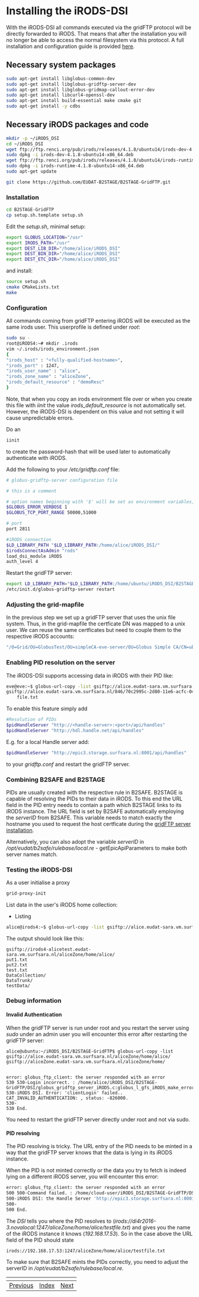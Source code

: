# Installing the iRODS-DSI
With the iRODS-DSI all commands executed via the gridFTP protocol will be directly forwarded to iRODS. That means that after the installation you will no longer be able to access the normal filesystem via this protocol. 
A full installation and configuration guide is provided [here](https://github.com/EUDAT-B2STAGE/B2STAGE-GridFTP).

## Necessary system packages
```sh
sudo apt-get install libglobus-common-dev 
sudo apt-get install libglobus-gridftp-server-dev 
sudo apt-get install libglobus-gridmap-callout-error-dev
sudo apt-get install libcurl4-openssl-dev
sudo apt-get install build-essential make cmake git
sudo apt-get install -y cdbs
```

## Necessary iRODS packages and code
```sh
mkdir -p ~/iRODS_DSI
cd ~/iRODS_DSI
wget ftp://ftp.renci.org/pub/irods/releases/4.1.8/ubuntu14/irods-dev-4.1.8-ubuntu14-x86_64.deb
sudo dpkg -i irods-dev-4.1.8-ubuntu14-x86_64.deb
wget ftp://ftp.renci.org/pub/irods/releases/4.1.8/ubuntu14/irods-runtime-4.1.8-ubuntu14-x86_64.deb
sudo dpkg -i irods-runtime-4.1.8-ubuntu14-x86_64.deb
sudo apt-get update
```

```sh
git clone https://github.com/EUDAT-B2STAGE/B2STAGE-GridFTP.git
```

### Installation
```sh
cd B2STAGE-GridFTP
cp setup.sh.template setup.sh
```

Edit the *setup.sh*, minimal setup:

```sh
export GLOBUS_LOCATION="/usr"
export IRODS_PATH="/usr"
export DEST_LIB_DIR="/home/alice/iRODS_DSI"
export DEST_BIN_DIR="/home/alice/iRODS_DSI"
export DEST_ETC_DIR="/home/alice/iRODS_DSI"
```
and install:

```sh
source setup.sh
cmake CMakeLists.txt
make
```

### Configuration
All commands coming from gridFTP entering iRODS will be executed as the same irods user. This userprofile is defined under *root*:

```sh
sudo su -
root@iRODS4:~# mkdir .irods
vim ~/.irods/irods_environment.json
{
"irods_host" : "<fully-qualified-hostname>",
"irods_port" : 1247,
"irods_user_name" : "alice",
"irods_zone_name" : "aliceZone",
"irods_default_resource" : "demoResc"
}
```
Note, that when you copy an irods environment file over or when you create this file with *iinit* the value *irods_default_resource* is not automatically set. However, the iRODS-DSI is dependent on this value and not setting it will cause unpredictable errors.

Do an 
```sh
iinit
```
to create the password-hash that will be used later to automatically authenticate with iRODS.

Add the following to your */etc/gridftp.conf* file:
```sh
# globus-gridftp-server configuration file

# this is a comment

# option names beginning with '$' will be set as environment variables, e.g.
$GLOBUS_ERROR_VERBOSE 1
$GLOBUS_TCP_PORT_RANGE 50000,51000

# port
port 2811

#iRODS connection
$LD_LIBRARY_PATH "$LD_LIBRARY_PATH:/home/alice/iRODS_DSI/"
$irodsConnectAsAdmin "rods"
load_dsi_module iRODS
auth_level 4
```

Restart the gridFTP server:
```sh
export LD_LIBRARY_PATH="$LD_LIBRARY_PATH:/home/ubuntu/iRODS_DSI/B2STAGE-GridFTP/"
/etc/init.d/globus-gridftp-server restart
```

### Adjusting the grid-mapfile
In the previous step we set up a gridFTP server that uses the unix file system. Thus, in the grid-mapfile the certficate DN was mapped to a unix user. We can reuse the same certficates but need to couple them to the respective iRODS accounts:

```sh
"/O=Grid/OU=GlobusTest/OU=simpleCA-eve-server/OU=Globus Simple CA/CN=ubuntu" rods
```

### Enabling PID resolution on the server
The iRODS-DSI supports accessing data in iRODS with their PID like:
```sh
eve@eve:~$ globus-url-copy -list gsiftp://alice.eudat-sara.vm.surfsara.nl/846/70c2995c-2d80-11e6-acfc-04040a64008f/
gsiftp://alice.eudat-sara.vm.surfsara.nl/846/70c2995c-2d80-11e6-acfc-04040a64008f/
    file.txt
```
To enable this feature simply add

```sh
#Resolution of PIDs
$pidHandleServer "http://<handle-server>:<port>/api/handles"
$pidHandleServer "http://hdl.handle.net/api/handles"
```
E.g. for a local Handle server add: 
```sh
$pidHandleServer "http://epic3.storage.surfsara.nl:8001/api/handles"
```
to your *gridftp.conf* and restart the gridFTP server.

### Combining B2SAFE and B2STAGE
PIDs are usually created with the respective rule in B2SAFE. B2STAGE is capable of resolving the PIDs to their data in iRODS. To this end the URL field in the PID entry needs to contain a path which B2STAGE links to its iRODS instance.
The URL field is set by B2SAFE automatically employing the *serverID* from B2SAFE. This variable needs to match exactly the hostname you used to request the host certficate during the [gridFTP server installation](https://github.com/EUDAT-Training/B2SAFE-B2STAGE-Training/blob/master/08-install-gridFTP-server.md).

Alternatively, you can also adopt the variable *serverID* in */opt/eudat/b2safe/rulebase/local.re* - getEpicApiParameters to make both server names match.

### Testing the iRODS-DSI
As a user initialise a proxy

```sh
grid-proxy-init
```

List data in the user's iRODS home collection:
- Listing
```sh
alice@irods4:~$ globus-url-copy -list gsiftp://alice.eudat-sara.vm.surfsara.nl/aliceZone/home/alice/
```

The output should look like this:
```
gsiftp://irods4-alicetest.eudat-sara.vm.surfsara.nl/aliceZone/home/alice/
put1.txt
put2.txt
test.txt
DataCollection/
DataTrunk/
testData/
```

### Debug information
#### Invalid Authentication
When the gridFTP server is run under root and you restart the server using *sudo* under an admin user you will encounter this error after restarting the gridFTP server:
```
alice@ubuntu:~/iRODS_DSI/B2STAGE-GridFTP$ globus-url-copy -list gsiftp://alice.eudat-sara.vm.surfsara.nl/aliceZone/home/alice/
gsiftp://aliceZone.eudat-sara.vm.surfsara.nl/aliceZone/home/


error: globus_ftp_client: the server responded with an error
530 530-Login incorrect. : /home/alice/iRODS_DSI/B2STAGE-GridFTP/DSI/globus_gridftp_server_iRODS.c:globus_l_gfs_iRODS_make_error:579:
530-iRODS DSI. Error: 'clientLogin' failed.. CAT_INVALID_AUTHENTICATION: , status: -826000.
530-
530 End.
```

You need to restart the gridFTP server directly under root and not via sudo.

#### PID resolving
The PID resolving is tricky. The URL entry of the PID needs to be minted in a way that the gridFTP server knows that the data is lying in its iRODS instance. 

When the PID is not minted correctly or the data you try to fetch is indeed lying on a different iRODS server, you will encounter this error:

```sh
error: globus_ftp_client: the server responded with an error
500 500-Command failed. : /home/cloud-user/iRODS_DSI/B2STAGE-GridFTP/DSI/globus_gridftp_server_iRODS.c:globus_l_gfs_iRODS_stat:844:
500-iRODS DSI: the Handle Server 'http://epic3.storage.surfsara.nl:8001/api/handles' returnd the URL 'irods://di4r2016-3.novalocal/aliceZone/home/alice/testfile.txt' which is not managed by this GridFTP server which is connected through the iRODS DSI to: 192.168.17.53
500-
500 End.
```
The *DSI* tells you where the PID resolves to (*irods://di4r2016-3.novalocal:1247/aliceZone/home/alice/testfile.txt*) and gives you the name of the iRODS instance it knows (*192.168.17.53*). So in the case above the URL field of the PID should state

```
irods://192.168.17.53:1247/aliceZone/home/alice/testfile.txt
```

To make sure that B2SAFE mints the PIDs correctly,  you need to adjust the serverID in */opt/eudat/b2safe/rulebase/local.re*.

[]()|[]()|[]()
----|----|----
[Previous](https://github.com/EUDAT-Training/B2SAFE-B2STAGE-Training/blob/master/08-install-gridFTP-server.md)|[Index](https://github.com/EUDAT-Training/B2SAFE-B2STAGE-Training)  | [Next](https://github.com/EUDAT-Training/B2SAFE-B2STAGE-Training/blob/master/10-using-B2STAGE.md)
